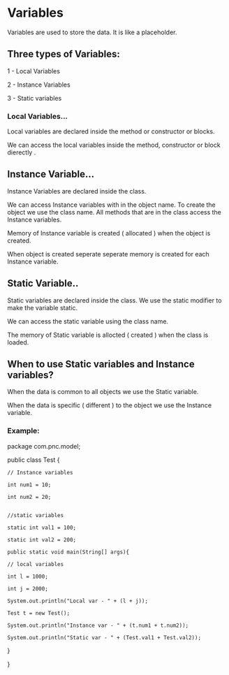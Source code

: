 # Variables

Variables are used to store the data. It is like a placeholder.

## Three types of Variables: 

1 - Local Variables

2 - Instance Variables

3 - Static variables


### Local Variables...

Local variables are declared inside the method or constructor or blocks.

We can access the local variables inside the method, constructor or block dierectly .


## Instance Variable...

Instance Variables are declared inside the class.

We can access Instance variables with in the object name. To create the object we use the class name. All methods that are in the class access the Instance variables.

Memory of Instance variable is created ( allocated ) when the object is created.

When object is created seperate seperate memory is created for each Instance variable.

## Static Variable..

Static variables are declared inside the class. We use the static modifier to make the variable static.

We can access the static variable using the class name.

The memory of Static variable is allocted ( created ) when the class is loaded.

## When to use Static variables and Instance variables?

When the data is common to all objects we use the Static variable.

When the data is specific ( different ) to the object we use the Instance variable.


### Example: 

package com.pnc.model;

public class Test {

    // Instance variables

    int num1 = 10;

    int num2 = 20;


    //static variables

    static int val1 = 100;

    static int val2 = 200;

    public static void main(String[] args){

    // local variables

    int l = 1000;

    int j = 2000;

    System.out.println("Local var - " + (l + j));

    Test t = new Test();

    System.out.println("Instance var - " + (t.num1 + t.num2));

    System.out.println("Static var - " + (Test.val1 + Test.val2));

   }

}
